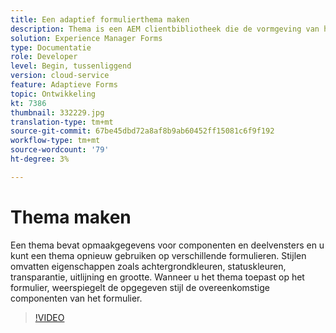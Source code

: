 ```yaml
---
title: Een adaptief formulierthema maken
description: Thema is een AEM clientbibliotheek die de vormgeving van het aangepaste formulier definieert.
solution: Experience Manager Forms
type: Documentatie
role: Developer
level: Begin, tussenliggend
version: cloud-service
feature: Adaptieve Forms
topic: Ontwikkeling
kt: 7386
thumbnail: 332229.jpg
translation-type: tm+mt
source-git-commit: 67be45dbd72a8af8b9ab60452ff15081c6f9f192
workflow-type: tm+mt
source-wordcount: '79'
ht-degree: 3%

---
```



# Thema maken

Een thema bevat opmaakgegevens voor componenten en deelvensters en u kunt een thema opnieuw gebruiken op verschillende formulieren. Stijlen omvatten eigenschappen zoals achtergrondkleuren, statuskleuren, transparantie, uitlijning en grootte. Wanneer u het thema toepast op het formulier, weerspiegelt de opgegeven stijl de overeenkomstige componenten van het formulier.

>[!VIDEO](https://video.tv.adobe.com/v/332229?quality=12&learn=on)

